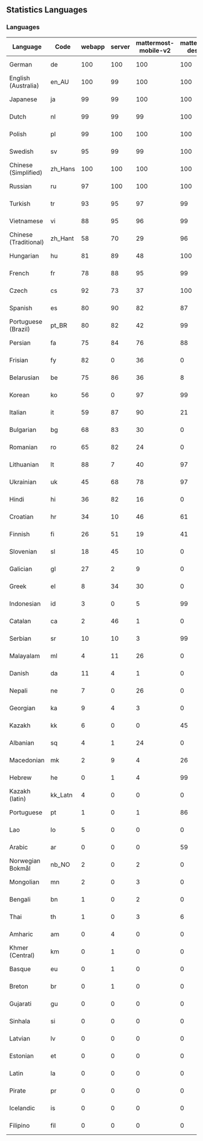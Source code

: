 ## Statistics Languages ##
###  Languages  ###
|Language|Code|webapp|server|mattermost-mobile-v2|mattermost-desktop|playbook-webapp|calls-webapp|Total|Last Modified|
|---|---|---|---|---|---|---|---|---|---|
|German|de| 100| 100| 100| 100| 0| 100| 100|2024-02-27T11:03:17.849748Z|
|English (Australia)|en_AU| 100| 99| 100| 100| 0| 0| 99|2024-02-28T11:03:14.993303Z|
|Japanese|ja| 99| 99| 100| 100| 0| 100| 99|2024-02-26T16:11:34.981107Z|
|Dutch|nl| 99| 99| 99| 100| 0| 100| 99|2024-02-26T16:13:01.365020Z|
|Polish|pl| 99| 100| 100| 100| 0| 100| 99|2024-02-28T11:03:15.791641Z|
|Swedish|sv| 95| 99| 99| 100| 0| 91| 97|2024-02-26T16:14:06.976763Z|
|Chinese (Simplified)|zh_Hans| 100| 100| 100| 100| 0| 100| 95|2024-02-26T21:43:02.690341Z|
|Russian|ru| 97| 100| 100| 100| 0| 70| 95|2024-02-27T11:03:19.839147Z|
|Turkish|tr| 93| 95| 97| 99| 0| 91| 94|2024-02-26T16:14:18.760556Z|
|Vietnamese|vi| 88| 95| 96| 99| 0| 91| 91|2024-02-26T16:14:32.169475Z|
|Chinese (Traditional)|zh_Hant| 58| 70| 29| 96| 0| 15| 87|2024-02-26T16:14:45.058323Z|
|Hungarian|hu| 81| 89| 48| 100| 0| 0| 81|2024-02-26T16:11:10.933341Z|
|French|fr| 78| 88| 95| 99| 0| 53| 80|2024-02-26T16:10:32.634578Z|
|Czech|cs| 92| 73| 37| 100| 0| 100| 77|2024-02-27T11:03:21.260810Z|
|Spanish|es| 80| 90| 82| 87| 0| 26| 77|2024-02-26T16:10:05.918451Z|
|Portuguese (Brazil)|pt_BR| 80| 82| 42| 99| 0| 91| 77|2024-02-26T16:13:18.405509Z|
|Persian|fa| 75| 84| 76| 88| 0| 0| 73|2024-02-26T16:10:19.662762Z|
|Frisian|fy| 82| 0| 36| 0| 0| 0| 72|2024-02-26T16:10:36.613148Z|
|Belarusian|be| 75| 86| 36| 8| 0| 0| 72|2024-02-26T16:09:21.099899Z|
|Korean|ko| 56| 0| 97| 99| 0| 91| 68|2024-02-26T16:12:04.210122Z|
|Italian|it| 59| 87| 90| 21| 0| 22| 67|2024-02-26T16:11:29.214068Z|
|Bulgarian|bg| 68| 83| 30| 0| 0| 0| 66|2024-02-26T16:09:25.392204Z|
|Romanian|ro| 65| 82| 24| 0| 0| 0| 63|2024-02-26T16:13:31.071742Z|
|Lithuanian|lt| 88| 7| 40| 97| 0| 81| 62|2024-02-26T16:12:21.484894Z|
|Ukrainian|uk| 45| 68| 78| 97| 0| 0| 56|2024-02-26T16:14:26.024391Z|
|Hindi|hi| 36| 82| 16| 0| 0| 0| 45|2024-02-26T16:10:57.847438Z|
|Croatian|hr| 34| 10| 46| 61| 0| 100| 36|2024-02-26T16:11:04.939071Z|
|Finnish|fi| 26| 51| 19| 41| 0| 0| 32|2024-02-26T16:10:23.790004Z|
|Slovenian|sl| 18| 45| 10| 0| 0| 0| 22|2024-02-26T16:13:49.011856Z|
|Galician|gl| 27| 2| 9| 0| 0| 0| 17|2024-02-26T16:10:40.917974Z|
|Greek|el| 8| 34| 30| 0| 0| 0| 17|2024-02-26T16:09:56.403567Z|
|Indonesian|id| 3| 0| 5| 99| 0| 0| 14|2024-02-26T16:11:17.103072Z|
|Catalan|ca| 2| 46| 1| 0| 0| 0| 13|2024-02-26T16:09:39.093498Z|
|Serbian|sr| 10| 10| 3| 99| 0| 0| 12|2024-02-26T16:14:00.640273Z|
|Malayalam|ml| 4| 11| 26| 0| 0| 0| 9|2024-02-26T16:12:38.222992Z|
|Danish|da| 11| 4| 1| 0| 0| 0| 8|2024-02-26T16:09:48.075318Z|
|Nepali|ne| 7| 0| 26| 0| 0| 0| 7|2024-02-26T16:12:54.957845Z|
|Georgian|ka| 9| 4| 3| 0| 0| 0| 7|2024-02-26T16:11:41.416888Z|
|Kazakh|kk| 6| 0| 0| 45| 0| 0| 6|2024-02-26T16:11:52.213677Z|
|Albanian|sq| 4| 1| 24| 0| 0| 0| 5|2024-02-26T16:13:54.585030Z|
|Macedonian|mk| 2| 9| 4| 26| 0| 0| 5|2024-02-26T16:12:32.421373Z|
|Hebrew|he| 0| 1| 4| 99| 0| 0| 4|2024-02-26T16:10:51.738947Z|
|Kazakh (latin)|kk_Latn| 4| 0| 0| 0| 0| 0| 4|2024-02-26T16:11:46.338774Z|
|Portuguese|pt| 1| 0| 1| 86| 0| 0| 3|2024-02-26T16:13:24.885953Z|
|Lao|lo| 5| 0| 0| 0| 0| 0| 3|2024-02-26T16:12:14.813193Z|
|Arabic|ar| 0| 0| 0| 59| 0| 0| 2|2024-02-26T16:09:16.128206Z|
|Norwegian Bokmål|nb_NO| 2| 0| 2| 0| 0| 0| 2|2024-02-26T16:12:49.012593Z|
|Mongolian|mn| 2| 0| 3| 0| 0| 0| 2|2024-02-26T16:12:43.180674Z|
|Bengali|bn| 1| 0| 2| 0| 0| 0| 1|2024-02-26T16:09:29.726840Z|
|Thai|th| 1| 0| 3| 6| 0| 0| 1|2024-02-26T16:14:12.337029Z|
|Amharic|am| 0| 4| 0| 0| 0| 0| 1|2024-02-26T16:09:11.523564Z|
|Khmer (Central)|km| 0| 1| 0| 0| 0| 0| 0|2024-02-26T16:11:58.478995Z|
|Basque|eu| 0| 1| 0| 0| 0| 0| 0|2024-02-26T16:10:14.681950Z|
|Breton|br| 0| 1| 0| 0| 0| 0| 0|2024-02-26T16:09:34.526675Z|
|Gujarati|gu| 0| 0| 0| 0| 0| 0| 0|2024-02-26T16:10:45.531851Z|
|Sinhala|si| 0| 0| 0| 0| 0| 0| 0|2024-02-26T16:13:42.645282Z|
|Latvian|lv| 0| 0| 0| 0| 0| 0| 0|2024-02-26T16:12:26.404630Z|
|Estonian|et| 0| 0| 0| 0| 0| 0| 0|2024-02-26T16:10:10.086530Z|
|Latin|la| 0| 0| 0| 0| 0| 0| 0|2024-02-26T16:12:08.542290Z|
|Pirate|pr| 0| 0| 0| 0| 0| 0| 0|2024-02-26T16:13:12.831795Z|
|Icelandic|is| 0| 0| 0| 0| 0| 0| 0|2024-02-26T16:11:22.785626Z|
|Filipino|fil| 0| 0| 0| 0| 0| 0| 0|2024-02-26T16:10:27.996736Z|
